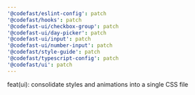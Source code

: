 ```yaml
---
'@codefast/eslint-config': patch
'@codefast/hooks': patch
'@codefast-ui/checkbox-group': patch
'@codefast-ui/day-picker': patch
'@codefast-ui/input': patch
'@codefast-ui/number-input': patch
'@codefast/style-guide': patch
'@codefast/typescript-config': patch
'@codefast/ui': patch
---
```


feat(ui): consolidate styles and animations into a single CSS file
